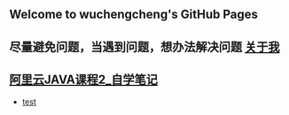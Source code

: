 ## Welcome to wuchengcheng's GitHub Pages

**尽量避免问题，当遇到问题，想办法解决问题**
[关于我](aboutmyself)
--------

## [阿里云JAVA课程2_自学笔记](learnJava)

- [test](test)


   
